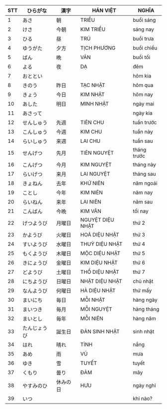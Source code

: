 |STT|ひらがな|漢字|HÁN VIỆT|NGHĨA
|---|----|---|---|---|
1|あさ|朝|TRIỀU|buổi sáng|
2|けさ|今朝|KIM TRIỀU|sáng nay|
3|ひる|昼|TRÚ|buổi trưa|
4|ゆうがた|夕方|TỊCH PHƯƠNG|buổi chiều|
5|ばん|晩|VÃN|buổi tối|
6|よる|夜|DẠ|đêm|
7|おととい|||hôm kia|
8|きのう|昨日|TẠC NHẬT|hôm qua|
9|きょう|今日|KIM NHẬT|hôm nay|
10|あした|明日|MINH NHẬT|ngày mai|
11|あさって|||ngày kia|
12|せんしゅう|先週|TIÊN CHU|tuần trước|
13|こんしゅう|今週|KIM CHU|tuần này|
14|らいしゅう|来週|LAI CHU|tuần sau|
15|せんげつ|先月|TIÊN NGUYỆT|tháng trước|
16|こんげつ|今月|KIM NGUYỆT|tháng này|
17|らいげつ|来月|LAI NGUYỆT|tháng sau|
18|きょねん|去年|KHỨ NIÊN|năm ngoái|
19|ことし|今年|KIM NIÊN|năm nay|
20|らいねん|来年|LAI NIÊN|năm sau|
21|こんばん|今晩|KIM VĂN|tối nay|
22|げつようび|月曜日|NGUYỆT DIỆU NHẬT|thứ 2|
23|かようび|火曜日|HOẢ DIỆU NHẬT|thứ 3|
24|すいようび|水曜日|THUỶ DIỆU NHẬT|thứ 4|
25|もくようび|木曜日|MỘC DIỆU NHẬT|thứ 5|
26|きにょうび|金曜日|KIM DIỆU NHẬT|thứ 6|
27|どようび|土曜日|THỔ DIỆU NHẬT|thứ 7|
28|にちようび|日曜日|NHẬT DIỆU NHẬT|chủ nhật|
29|なんようび|何曜日|HÀ DIỆU NHẬT|thứ mấy|
30|まいにち|毎日|MỖI NHẬT|hàng ngày|
31|まいつき|毎月|MỖI NGUYỆT|hàng tháng|
32|まいとし|毎年|MỖI NIÊN|hàng năm|
33|たんじょうび|誕生日|ĐẢN SINH NHẬT|sinh nhật|
34|はれ|晴れ|TÌNH|nắng|
35|あめ|雨|VŨ|mưa|
36|ゆき|雪|TUYẾT|tuyết|
37|くもり|曇り|ĐÀM|mây|
38|やすみのひ|休みの日|HƯU|ngày nghỉ|
39|いつ|||khi nào?|
